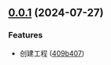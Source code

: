 ## [0.0.1](https://github.com/liuxian496/storybook-react-vite-boilerplate/compare/409b4070bc14f1d4f7d51ff00a207c3ccaba1a16...v0.0.1) (2024-07-27)


### Features

* 创建工程 ([409b407](https://github.com/liuxian496/storybook-react-vite-boilerplate/commit/409b4070bc14f1d4f7d51ff00a207c3ccaba1a16))



